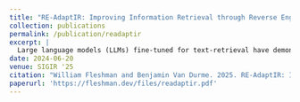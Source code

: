 ```yaml
---
title: "RE-AdaptIR: Improving Information Retrieval through Reverse Engineered Adaptation"
collection: publications
permalink: /publication/readaptir
excerpt: |
  Large language models (LLMs) fine-tuned for text-retrieval have demonstrated state-of-the-art results across several information retrieval (IR) benchmarks. However, supervised training for improving these models requires numerous labeled examples, which are generally unavailable or expensive to acquire. In this work, we explore the effectiveness of extending reverse engineered adaptation to the context of information retrieval (RE-AdaptIR). We use RE-AdaptIR to improve LLM-based IR models using only unlabeled data. We demonstrate improved performance both in training domains as well as zero-shot in domains where the models have seen no queries. We analyze performance changes in various fine-tuning scenarios and offer findings of immediate use to practitioners.
date: 2024-06-20
venue: SIGIR '25
citation: "William Fleshman and Benjamin Van Durme. 2025. RE-AdaptIR: Improving Information Retrieval through Reverse Engineered Adaptation. In Proceedings of the 48th International ACM SIGIR Conference on Research and Development in Information Retrieval (SIGIR '25). Association for Computing Machinery, New York, NY, USA, 2632–2636. https://doi.org/10.1145/3726302.3730240"
paperurl: 'https://fleshman.dev/files/readaptir.pdf'
---
```

